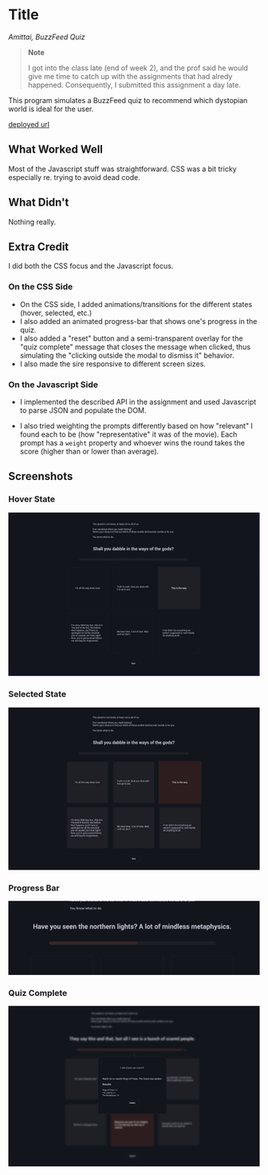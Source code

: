 # Title

*Amittai, BuzzFeed Quiz*

> **Note**
>
> I got into the class late (end of week 2), and the prof said he would
> give me time to catch up with the assignments that had alredy
> happened.
> Consequently, I submitted this assignment a day late.

This program simulates a BuzzFeed quiz to recommend which dystopian world
is ideal for the user.

[deployed url](https://quizzical-8tlk.onrender.com/)

## What Worked Well

Most of the Javascript stuff was straightforward.
CSS was a bit tricky especially re. trying to avoid dead code.


## What Didn't

Nothing really.  

## Extra Credit

I did both the CSS focus and the Javascript focus.

### On the CSS Side

- On the CSS side, I added animations/transitions for the
  different states (hover, selected, etc.)
- I also added an animated progress-bar that shows one's progress in the quiz.
- I also added a "reset" button and a semi-transparent overlay for the
  "quiz complete" message that closes the message when clicked,
  thus simulating the "clicking outside the modal to dismiss it" behavior.
- I also made the sire responsive to different screen sizes.

### On the Javascript Side

- I implemented the described API in the assignment and used Javascript
  to parse JSON and populate the DOM.

- I also tried weighting the prompts differently based on how "relevant"
  I found each to be (how "representative" it was of the movie).
  Each prompt has a `weight` property and whoever wins the round
  takes the score (higher than or lower than average).

## Screenshots


### Hover State

![Hover State](assets/images/hover.png)

### Selected State

![Selected State](assets/images/selected.png)

### Progress Bar

![Progress Bar](assets/images/progress-bar.png)

### Quiz Complete

![Quiz Complete](assets/images/quiz-complete.png)
